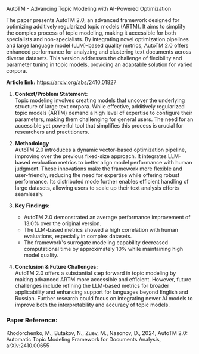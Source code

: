 AutoTM - Advancing Topic Modeling with AI-Powered Optimization

The paper presents AutoTM 2.0, an advanced framework designed for optimizing additively regularized topic models (ARTM). It aims to simplify the complex process of topic modeling, making it accessible for both specialists and non-specialists. By integrating novel optimization pipelines and large language model (LLM)-based quality metrics, AutoTM 2.0 offers enhanced performance for analyzing and clustering text documents across diverse datasets. This version addresses the challenge of flexibility and parameter tuning in topic models, providing an adaptable solution for varied corpora.

**Article link:** https://arxiv.org/abs/2410.01827

1. **Context/Problem Statement:**  
   Topic modeling involves creating models that uncover the underlying structure of large text corpora. While effective, additively regularized topic models (ARTM) demand a high level of expertise to configure their parameters, making them challenging for general users. The need for an accessible yet powerful tool that simplifies this process is crucial for researchers and practitioners.

2. **Methodology**  
   AutoTM 2.0 introduces a dynamic vector-based optimization pipeline, improving over the previous fixed-size approach. It integrates LLM-based evaluation metrics to better align model performance with human judgment. These innovations make the framework more flexible and user-friendly, reducing the need for expertise while offering robust performance. Its distributed mode further enables efficient handling of large datasets, allowing users to scale up their text analysis efforts seamlessly.

3. **Key Findings:**  
   - AutoTM 2.0 demonstrated an average performance improvement of 13.0% over the original version.
   - The LLM-based metrics showed a high correlation with human evaluations, especially in complex datasets.
   - The framework's surrogate modeling capability decreased computational time by approximately 10% while maintaining high model quality.

4. **Conclusion & Future Challenges:**  
   AutoTM 2.0 offers a substantial step forward in topic modeling by making advanced ARTM more accessible and efficient. However, future challenges include refining the LLM-based metrics for broader applicability and enhancing support for languages beyond English and Russian. Further research could focus on integrating newer AI models to improve both the interpretability and accuracy of topic models.

### Paper Reference:  
Khodorchenko, M., Butakov, N., Zuev, M., Nasonov, D., 2024, AutoTM 2.0: Automatic Topic Modeling Framework for Documents Analysis, arXiv:2410.00655

